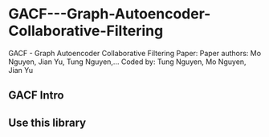 # GACF---Graph-Autoencoder-Collaborative-Filtering
GACF - Graph Autoencoder Collaborative Filtering
Paper:
Paper authors: Mo Nguyen, Jian Yu, Tung Nguyen,...
Coded by: Tung Nguyen, Mo Nguyen, Jian Yu

## GACF Intro 

## Use this library


